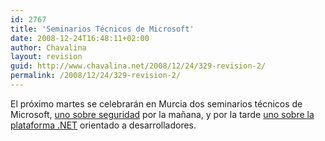 ```yaml
---
id: 2767
title: 'Seminarios Técnicos de Microsoft'
date: 2008-12-24T16:48:11+02:00
author: Chavalina
layout: revision
guid: http://www.chavalina.net/2008/12/24/329-revision-2/
permalink: /2008/12/24/329-revision-2/
---
```

El próximo martes se celebrarán en Murcia dos seminarios técnicos de Microsoft, <a href="http://www.microsoft.com/spain/technet/jornadas/gira/default.asp#jornadas" target="_blank">uno sobre seguridad</a> por la ma&ntilde;ana, y por la tarde <a href="http://msevents-eu.microsoft.com/cui/EventDetail.aspx?culture=es-ES&#038;EventID=118754225&#038;EventCategory=1" target="_blank">uno sobre la plataforma .NET</a> orientado a desarrolladores.